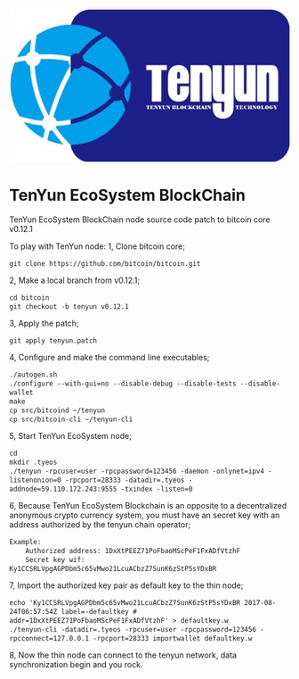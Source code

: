 ![Image text](https://github.com/TenYunTech/TenYun/raw/master/tenyun/logo.jpeg)
# TenYun EcoSystem BlockChain
TenYun EcoSystem BlockChain node source code patch to bitcoin core v0.12.1

To play with TenYun node:
1, Clone bitcoin core;

    git clone https://github.com/bitcoin/bitcoin.git
    

2, Make a local branch from v0.12.1;

    cd bitcoin
    git checkout -b tenyun v0.12.1

3, Apply the patch;

    git apply tenyun.patch

4, Configure and make the command line executables;

    ./autogen.sh
    ./configure --with-gui=no --disable-debug --disable-tests --disable-wallet
    make
    cp src/bitcoind ~/tenyun
    cp src/bitcoin-cli ~/tenyun-cli

5, Start TenYun EcoSystem node;

    cd
    mkdir .tyeos
    ./tenyun -rpcuser=user -rpcpassword=123456 -daemon -onlynet=ipv4 -listenonion=0 -rpcport=28333 -datadir=.tyeos -addnode=59.110.172.243:9555 -txindex -listen=0

6, Because TenYun EcoSystem Blockchain is an opposite to a decentralized anonymous crypto currency system, you must have an secret key with an address authorized by the tenyun chain operator;

    Example:
        Authorized address: 1DxXtPEEZ71PoFbaoMScPeF1FxADfVtzhF
        Secret key wif: Ky1CCSRLVpgAGPDbm5c65vMwo21LcuACbzZ7SunK6zStP5sYDxBR

7, Import the authorized key pair as default key to the thin node;

    echo 'Ky1CCSRLVpgAGPDbm5c65vMwo21LcuACbzZ7SunK6zStP5sYDxBR 2017-08-24T06:57:54Z label=-defaultkey # addr=1DxXtPEEZ71PoFbaoMScPeF1FxADfVtzhF' > defaultkey.w
    ./tenyun-cli -datadir=.tyeos -rpcuser=user -rpcpassword=123456 -rpcconnect=127.0.0.1 -rpcport=28333 importwallet defaultkey.w

8, Now the thin node can connect to the tenyun network, data synchronization begin and you rock.

